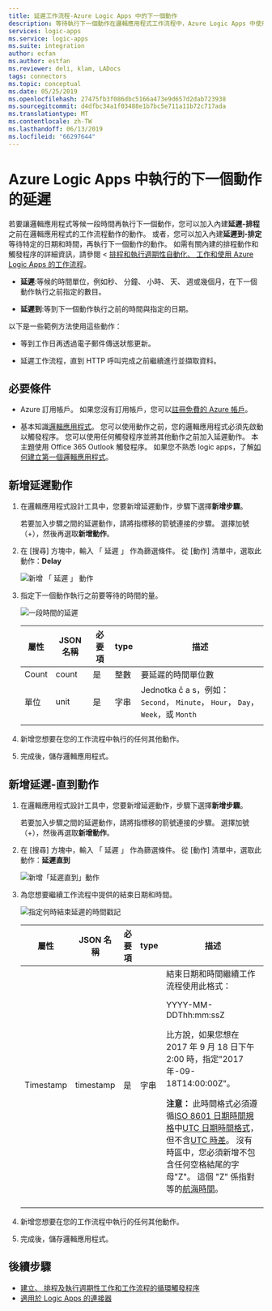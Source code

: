 ```yaml
---
title: 延遲工作流程-Azure Logic Apps 中的下一個動作
description: 等待執行下一個動作在邏輯應用程式工作流程中，Azure Logic Apps 中使用的延遲直到動作。
services: logic-apps
ms.service: logic-apps
ms.suite: integration
author: ecfan
ms.author: estfan
ms.reviewer: deli, klam, LADocs
tags: connectors
ms.topic: conceptual
ms.date: 05/25/2019
ms.openlocfilehash: 27475fb3f086dbc5166a473e9d657d2dab723938
ms.sourcegitcommit: d4dfbc34a1f03488e1b7bc5e711a11b72c717ada
ms.translationtype: MT
ms.contentlocale: zh-TW
ms.lasthandoff: 06/13/2019
ms.locfileid: "66297644"
---
```

# <a name="delay-running-the-next-action-in-azure-logic-apps"></a>Azure Logic Apps 中執行的下一個動作的延遲

若要讓邏輯應用程式等候一段時間再執行下一個動作，您可以加入內建**延遲-排程**之前在邏輯應用程式的工作流程動作的動作。 或者，您可以加入內建**延遲到-排定**等待特定的日期和時間，再執行下一個動作的動作。 如需有關內建的排程動作和觸發程序的詳細資訊，請參閱 <<c0> [ 排程和執行週期性自動化、 工作和使用 Azure Logic Apps 的工作流程](../logic-apps/concepts-schedule-automated-recurring-tasks-workflows.md)。

* **延遲**:等候的時間單位，例如秒、 分鐘、 小時、 天、 週或幾個月，在下一個動作執行之前指定的數目。

* **延遲到**:等到下一個動作執行之前的時間與指定的日期。

以下是一些範例方法使用這些動作：

* 等到工作日再透過電子郵件傳送狀態更新。

* 延遲工作流程，直到 HTTP 呼叫完成之前繼續進行並擷取資料。

## <a name="prerequisites"></a>必要條件

* Azure 訂用帳戶。 如果您沒有訂用帳戶，您可以[註冊免費的 Azure 帳戶](https://azure.microsoft.com/free/)。

* 基本知識[邏輯應用程式](../logic-apps/logic-apps-overview.md)。 您可以使用動作之前，您的邏輯應用程式必須先啟動以觸發程序。 您可以使用任何觸發程序並將其他動作之前加入延遲動作。 本主題使用 Office 365 Outlook 觸發程序。 如果您不熟悉 logic apps，了解[如何建立第一個邏輯應用程式](../logic-apps/quickstart-create-first-logic-app-workflow.md)。

<a name="add-delay"></a>

## <a name="add-the-delay-action"></a>新增延遲動作

1. 在邏輯應用程式設計工具中，您要新增延遲動作，步驟下選擇**新增步驟**。

   若要加入步驟之間的延遲動作，請將指標移的箭號連接的步驟。 選擇加號 （+），然後再選取**新增動作**。

1. 在 [搜尋] 方塊中，輸入 「 延遲 」 作為篩選條件。 從 [動作] 清單中，選取此動作：**Delay**

   ![新增 「 延遲 」 動作](./media/connectors-native-delay/add-delay-action.png)

1. 指定下一個動作執行之前要等待的時間的量。

   ![一段時間的延遲](./media/connectors-native-delay/delay-time-intervals.png)

   | 屬性 | JSON 名稱 | 必要項 | type | 描述 |
   |----------|-----------|----------|------|-------------|
   | Count | count | 是 | 整數 | 要延遲的時間單位數 |
   | 單位 | unit | 是 | 字串 | Jednotka č a s，例如： `Second`， `Minute`， `Hour`， `Day`， `Week`，或 `Month` |
   ||||||

1. 新增您想要在您的工作流程中執行的任何其他動作。

1. 完成後，儲存邏輯應用程式。

<a name="add-delay-until"></a>

## <a name="add-the-delay-until-action"></a>新增延遲-直到動作

1. 在邏輯應用程式設計工具中，您要新增延遲動作，步驟下選擇**新增步驟**。

   若要加入步驟之間的延遲動作，請將指標移的箭號連接的步驟。 選擇加號 （+），然後再選取**新增動作**。

1. 在 [搜尋] 方塊中，輸入 「 延遲 」 作為篩選條件。 從 [動作] 清單中，選取此動作：**延遲直到**

   ![新增「延遲直到」動作](./media/connectors-native-delay/add-delay-until-action.png)

1. 為您想要繼續工作流程中提供的結束日期和時間。

   ![指定何時結束延遲的時間戳記](./media/connectors-native-delay/delay-until-timestamp.png)

   | 屬性 | JSON 名稱 | 必要項 | type | 描述 |
   |----------|-----------|----------|------|-------------|
   | Timestamp | timestamp | 是 | 字串 | 結束日期和時間繼續工作流程使用此格式： <p>YYYY-MM-DDThh:mm:ssZ <p>比方說，如果您想在 2017 年 9 月 18 日下午 2:00 時，指定"2017年-09-18T14:00:00Z"。 <p>**注意：** 此時間格式必須遵循[ISO 8601 日期時間規格](https://en.wikipedia.org/wiki/ISO_8601#Combined_date_and_time_representations)中[UTC 日期時間格式](https://en.wikipedia.org/wiki/Coordinated_Universal_Time)，但不含[UTC 時差](https://en.wikipedia.org/wiki/UTC_offset)。 沒有時區中，您必須新增不包含任何空格結尾的字母"Z"。 這個 "Z" 係指對等的[航海時間](https://en.wikipedia.org/wiki/Nautical_time)。 |
   ||||||

1. 新增您想要在您的工作流程中執行的任何其他動作。

1. 完成後，儲存邏輯應用程式。

## <a name="next-steps"></a>後續步驟

* [建立、 排程及執行週期性工作和工作流程的循環觸發程序](../connectors/connectors-native-recurrence.md)
* [適用於 Logic Apps 的連接器](../connectors/apis-list.md)